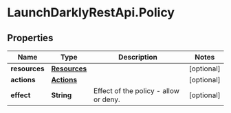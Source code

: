 # LaunchDarklyRestApi.Policy

## Properties
Name | Type | Description | Notes
------------ | ------------- | ------------- | -------------
**resources** | [**Resources**](Resources.md) |  | [optional] 
**actions** | [**Actions**](Actions.md) |  | [optional] 
**effect** | **String** | Effect of the policy - allow or deny. | [optional] 


